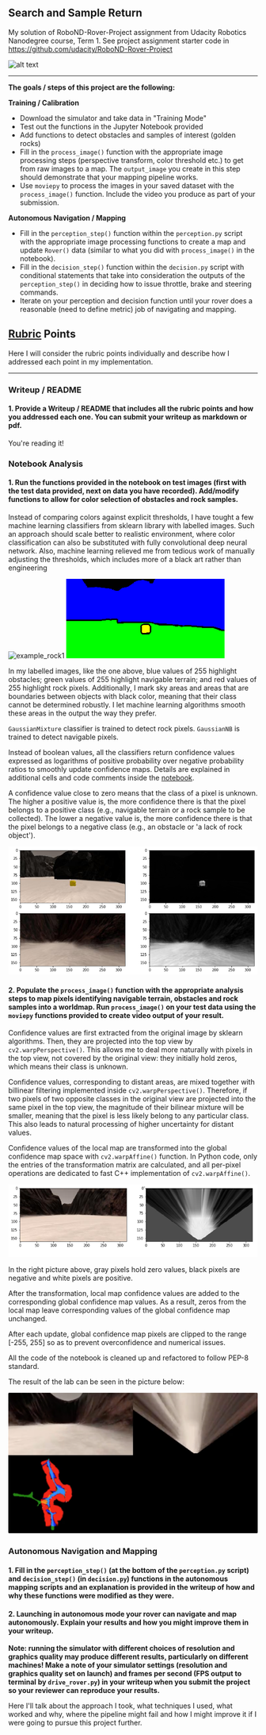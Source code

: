 ## Search and Sample Return

My solution of RoboND-Rover-Project assignment from Udacity Robotics Nanodegree
course, Term 1. See project assignment starter code in
https://github.com/udacity/RoboND-Rover-Project

[rover_image]: ./misc/rover_image.jpg
![alt text][rover_image]

---


**The goals / steps of this project are the following:**

**Training / Calibration**

* Download the simulator and take data in "Training Mode"
* Test out the functions in the Jupyter Notebook provided
* Add functions to detect obstacles and samples of interest (golden rocks)
* Fill in the `process_image()` function with the appropriate image processing
steps (perspective transform, color threshold etc.) to get from raw images to a
map.  The `output_image` you create in this step should demonstrate that your
mapping pipeline works.
* Use `moviepy` to process the images in your saved dataset with the
`process_image()` function.  Include the video you produce as part of your
submission.

**Autonomous Navigation / Mapping**

* Fill in the `perception_step()` function within the `perception.py` script
with the appropriate image processing functions to create a map and update
`Rover()` data (similar to what you did with `process_image()` in the notebook).
* Fill in the `decision_step()` function within the `decision.py` script with
conditional statements that take into consideration the outputs of the
`perception_step()` in deciding how to issue throttle, brake and steering
commands.
* Iterate on your perception and decision function until your rover does a
reasonable (need to define metric) job of navigating and mapping.

## [Rubric](https://review.udacity.com/#!/rubrics/916/view) Points

Here I will consider the rubric points individually and describe how I addressed
each point in my implementation.

---
### Writeup / README

#### 1. Provide a Writeup / README that includes all the rubric points and how you addressed each one.  You can submit your writeup as markdown or pdf.

You're reading it!

### Notebook Analysis
#### 1. Run the functions provided in the notebook on test images (first with the test data provided, next on data you have recorded). Add/modify functions to allow for color selection of obstacles and rock samples.

Instead of comparing colors against explicit thresholds, I have tought
a few machine learning classifiers from sklearn library with labelled images.
Such an approach should scale better to realistic environment, where color
classification can also be substituted with fully convolutional deep neural
network. Also, machine learning relieved me from tedious work of manually
adjusting the thresholds, which includes more of a black art rather than
engineering

[example_rock1]: ./calibration_images/example_rock1.jpg
[example_rock1_mask]: ./calibration_images/example_rock1_mask.png

![example_rock1]
![example_rock1_mask]

In my labelled images, like the one above, blue values of 255 highlight
obstacles; green values of 255 highlight navigable terrain; and red values of
255 highlight rock pixels. Additionally, I mark sky areas and areas that are
boundaries between objects with black color, meaning that their class cannot be
determined robustly. I let machine learning algorithms smooth these areas in the
output the way they prefer.
 
`GaussianMixture` classifier is trained to detect rock pixels. `GaussianNB` is
trained to detect navigable pixels.

Instead of boolean values, all the classifiers return confidence values
expressed as logarithms of positive probability over negative probability
ratios to smoothly update confidence maps. Details are explained in additional
cells and code comments inside the
[notebook](./code/Rover_Project_Test_Notebook.ipynb).

A confidence value close to zero means that the class of a pixel is unknown.
The higher a positive value is, the more confidence there is that the pixel
belongs to a positive class (e.g., navigable terrain or a rock sample to be
collected). The lower a negative value is, the more confidence there is that the
pixel belongs to a negative class (e.g., an obstacle or 'a lack of rock
object').

[classification]: ./misc/classification.png
![classification]

#### 2. Populate the `process_image()` function with the appropriate analysis steps to map pixels identifying navigable terrain, obstacles and rock samples into a worldmap.  Run `process_image()` on your test data using the `moviepy` functions provided to create video output of your result.

Confidence values are first extracted from the original image by sklearn
algorithms. Then, they are projected into the top view by
`cv2.warpPerspective()`. This allows me to deal more naturally with pixels in
the top view, not covered by the original view: they initially hold zeros, which
means their class is unknown.

Confidence values, corresponding to distant areas, are mixed together with
billinear filtering implemented inside `cv2.warpPerspective()`. Therefore,
if two pixels of two opposite classes in the original view are projected into
the same pixel in the top view, the magnitude of their bilinear mixture will be
smaller, meaning that the pixel is less likely belong to any particular class.
This also leads to natural processing of higher uncertainty for distant values.

Confidence values of the local map are transformed into the global confidence
map space with `cv2.warpAffine()` function. In Python code, only the entries
of the transformation matrix are calculated, and all per-pixel operations are
dedicated to fast C++ implementation of `cv2.warpAffine()`.

[classification_top]: ./misc/classification_top.png
![classification_top]

In the right picture above, gray pixels hold zero values, black pixels are
negative and white pixels are positive.

After the transformation, local map confidence values are added to the
corresponding global confidence map values. As a result, zeros from the local
map leave corresponding values of the global confidence map unchanged.

After each update, global confidence map pixels are clipped to the range 
[-255, 255] so as to prevent overconfidence and numerical issues.

All the code of the notebook is cleaned up and refactored to follow PEP-8
standard.

The result of the lab can be seen in the picture below:

[lab_result]: ./misc/lab_result.png
![lab_result]


### Autonomous Navigation and Mapping

#### 1. Fill in the `perception_step()` (at the bottom of the `perception.py` script) and `decision_step()` (in `decision.py`) functions in the autonomous mapping scripts and an explanation is provided in the writeup of how and why these functions were modified as they were.


#### 2. Launching in autonomous mode your rover can navigate and map autonomously.  Explain your results and how you might improve them in your writeup.

**Note: running the simulator with different choices of resolution and graphics quality may produce different results, particularly on different machines!  Make a note of your simulator settings (resolution and graphics quality set on launch) and frames per second (FPS output to terminal by `drive_rover.py`) in your writeup when you submit the project so your reviewer can reproduce your results.**

Here I'll talk about the approach I took, what techniques I used, what worked and why, where the pipeline might fail and how I might improve it if I were going to pursue this project further.


